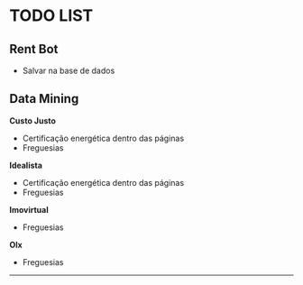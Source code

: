 # TODO LIST

## Rent Bot
- Salvar na base de dados

## Data Mining

**Custo Justo**
- Certificação energética dentro das páginas
- Freguesias

**Idealista**
- Certificação energética dentro das páginas
- Freguesias

**Imovirtual**
- Freguesias

**Olx**
- Freguesias

---
